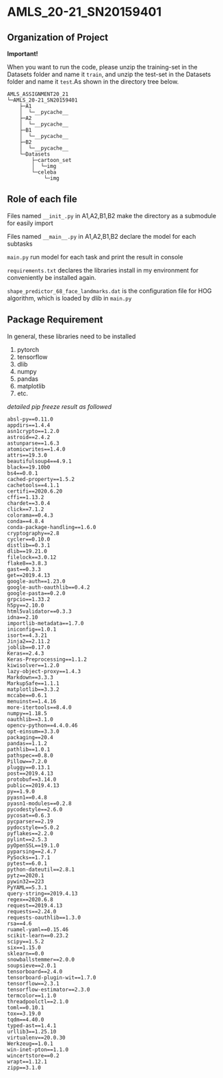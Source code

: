 # AMLS_20-21_SN20159401



## Organization of Project



**Important!**

When you want to run the code, please unzip the training-set in the Datasets folder and name it `train`, and unzip the test-set in the Datasets folder and name it `test`.As shown in the directory tree below.



```
AMLS_ASSIGNMENT20_21
└─AMLS_20-21_SN20159401
    ├─A1
    │  └─__pycache__
    ├─A2
    │  └─__pycache__
    ├─B1
    │  └─__pycache__
    ├─B2
    │  └─__pycache__
    └─Datasets
        ├─cartoon_set
        │  └─img
        └─celeba
            └─img
```



## Role of each file



Files named `__init_.py` in A1,A2,B1,B2 make the directory as a submodule for easily import

Files named `__main__.py` in A1,A2,B1,B2 declare the model for each subtasks

`main.py`  run model for each task and print the result in console

`requirements.txt` declares the libraries install in my environment for conveniently be  installed again.

`shape_predictor_68_face_landmarks.dat` is the configuration file for HOG algorithm, which is loaded by dlib in `main.py`







## Package Requirement



In general, these libraries need to be installed

1. pytorch
2. tensorflow
3. dlib
4. numpy
5. pandas
6. matplotlib
7. etc.



*detailed pip freeze result as followed*

```
absl-py==0.11.0
appdirs==1.4.4
asn1crypto==1.2.0
astroid==2.4.2
astunparse==1.6.3
atomicwrites==1.4.0
attrs==19.3.0
beautifulsoup4==4.9.1
black==19.10b0
bs4==0.0.1
cached-property==1.5.2
cachetools==4.1.1
certifi==2020.6.20
cffi==1.13.2
chardet==3.0.4
click==7.1.2
colorama==0.4.3
conda==4.8.4
conda-package-handling==1.6.0
cryptography==2.8
cycler==0.10.0
distlib==0.3.1
dlib==19.21.0
filelock==3.0.12
flake8==3.8.3
gast==0.3.3
get==2019.4.13
google-auth==1.23.0
google-auth-oauthlib==0.4.2
google-pasta==0.2.0
grpcio==1.33.2
h5py==2.10.0
html5validator==0.3.3
idna==2.10
importlib-metadata==1.7.0
iniconfig==1.0.1
isort==4.3.21
Jinja2==2.11.2
joblib==0.17.0
Keras==2.4.3
Keras-Preprocessing==1.1.2
kiwisolver==1.2.0
lazy-object-proxy==1.4.3
Markdown==3.3.3
MarkupSafe==1.1.1
matplotlib==3.3.2
mccabe==0.6.1
menuinst==1.4.16
more-itertools==8.4.0
numpy==1.18.5
oauthlib==3.1.0
opencv-python==4.4.0.46
opt-einsum==3.3.0
packaging==20.4
pandas==1.1.2
pathlib==1.0.1
pathspec==0.8.0
Pillow==7.2.0
pluggy==0.13.1
post==2019.4.13
protobuf==3.14.0
public==2019.4.13
py==1.9.0
pyasn1==0.4.8
pyasn1-modules==0.2.8
pycodestyle==2.6.0
pycosat==0.6.3
pycparser==2.19
pydocstyle==5.0.2
pyflakes==2.2.0
pylint==2.5.3
pyOpenSSL==19.1.0
pyparsing==2.4.7
PySocks==1.7.1
pytest==6.0.1
python-dateutil==2.8.1
pytz==2020.1
pywin32==223
PyYAML==5.3.1
query-string==2019.4.13
regex==2020.6.8
request==2019.4.13
requests==2.24.0
requests-oauthlib==1.3.0
rsa==4.6
ruamel-yaml==0.15.46
scikit-learn==0.23.2
scipy==1.5.2
six==1.15.0
sklearn==0.0
snowballstemmer==2.0.0
soupsieve==2.0.1
tensorboard==2.4.0
tensorboard-plugin-wit==1.7.0
tensorflow==2.3.1
tensorflow-estimator==2.3.0
termcolor==1.1.0
threadpoolctl==2.1.0
toml==0.10.1
tox==3.19.0
tqdm==4.40.0
typed-ast==1.4.1
urllib3==1.25.10
virtualenv==20.0.30
Werkzeug==1.0.1
win-inet-pton==1.1.0
wincertstore==0.2
wrapt==1.12.1
zipp==3.1.0

```

